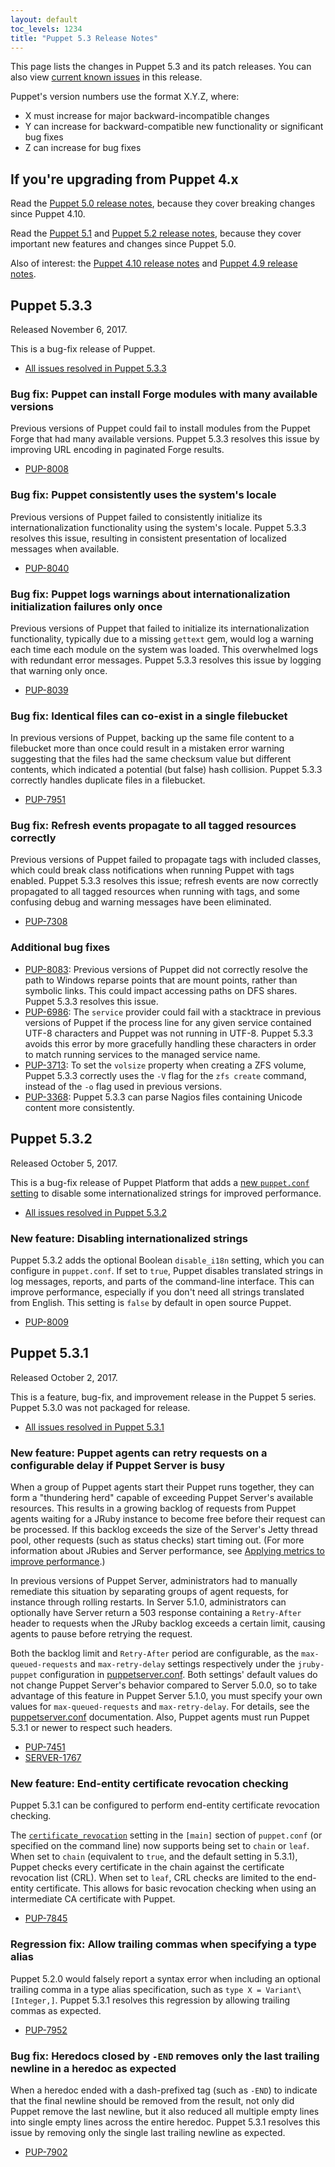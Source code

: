 ```yaml
---
layout: default
toc_levels: 1234
title: "Puppet 5.3 Release Notes"
---
```


This page lists the changes in Puppet 5.3 and its patch releases. You can also view [current known issues](known_issues.html) in this release.

Puppet's version numbers use the format X.Y.Z, where:

-   X must increase for major backward-incompatible changes
-   Y can increase for backward-compatible new functionality or significant bug fixes
-   Z can increase for bug fixes

## If you're upgrading from Puppet 4.x

Read the [Puppet 5.0 release notes](/puppet/5.0/release_notes.html), because they cover breaking changes since Puppet 4.10.

Read the [Puppet 5.1](/puppet/5.1/release_notes.html) and [Puppet 5.2 release notes](/puppet/5.2/release_notes.html), because they cover important new features and changes since Puppet 5.0.

Also of interest: the [Puppet 4.10 release notes](/puppet/4.10/release_notes.html) and [Puppet 4.9 release notes](/puppet/4.9/release_notes.html).

## Puppet 5.3.3

Released November 6, 2017.

This is a bug-fix release of Puppet.

-   [All issues resolved in Puppet 5.3.3](https://tickets.puppetlabs.com/issues/?jql=fixVersion%20%3D%20%27PUP%205.3.3%27)

### Bug fix: Puppet can install Forge modules with many available versions

Previous versions of Puppet could fail to install modules from the Puppet Forge that had many available versions. Puppet 5.3.3 resolves this issue by improving URL encoding in paginated Forge results.

-   [PUP-8008](https://tickets.puppetlabs.com/browse/PUP-8008)

### Bug fix: Puppet consistently uses the system's locale

Previous versions of Puppet failed to consistently initialize its internationalization functionality using the system's locale. Puppet 5.3.3 resolves this issue, resulting in consistent presentation of localized messages when available.

-   [PUP-8040](https://tickets.puppetlabs.com/browse/PUP-8040)

### Bug fix: Puppet logs warnings about internationalization initialization failures only once

Previous versions of Puppet that failed to initialize its internationalization functionality, typically due to a missing `gettext` gem, would log a warning each time each module on the system was loaded. This overwhelmed logs with redundant error messages. Puppet 5.3.3 resolves this issue by logging that warning only once.

-   [PUP-8039](https://tickets.puppetlabs.com/browse/PUP-8039)

### Bug fix: Identical files can co-exist in a single filebucket

In previous versions of Puppet, backing up the same file content to a filebucket more than once could result in a mistaken error warning suggesting that the files had the same checksum value but different contents, which indicated a potential (but false) hash collision. Puppet 5.3.3 correctly handles duplicate files in a filebucket.

-   [PUP-7951](https://tickets.puppetlabs.com/browse/PUP-7951)

### Bug fix: Refresh events propagate to all tagged resources correctly

Previous versions of Puppet failed to propagate tags with included classes, which could break class notifications when running Puppet with tags enabled. Puppet 5.3.3 resolves this issue; refresh events are now correctly propagated to all tagged resources when running with tags, and some confusing debug and warning messages have been eliminated.

-   [PUP-7308](https://tickets.puppetlabs.com/browse/PUP-7308)

### Additional bug fixes

-   [PUP-8083](https://tickets.puppetlabs.com/browse/PUP-8083): Previous versions of Puppet did not correctly resolve the path to Windows reparse points that are mount points, rather than symbolic links. This could impact accessing paths on DFS shares. Puppet 5.3.3 resolves this issue.
-   [PUP-6986](https://tickets.puppetlabs.com/browse/PUP-6986): The `service` provider could fail with a stacktrace in previous versions of Puppet if the process line for any given service contained UTF-8 characters and Puppet was not running in UTF-8. Puppet 5.3.3 avoids this error by more gracefully handling these characters in order to match running services to the managed service name.
-   [PUP-3713](https://tickets.puppetlabs.com/browse/PUP-3713): To set the `volsize` property when creating a ZFS volume, Puppet 5.3.3 correctly uses the `-V` flag for the `zfs create` command, instead of the `-o` flag used in previous versions.
-   [PUP-3368](https://tickets.puppetlabs.com/browse/PUP-3368): Puppet 5.3.3 can parse Nagios files containing Unicode content more consistently.

## Puppet 5.3.2

Released October 5, 2017.

This is a bug-fix release of Puppet Platform that adds a [new `puppet.conf` setting](./configuration_about_settings.html) to disable some internationalized strings for improved performance.

-   [All issues resolved in Puppet 5.3.2](https://tickets.puppetlabs.com/issues/?jql=fixVersion%20%3D%20%27PUP%205.3.2%27)

### New feature: Disabling internationalized strings

Puppet 5.3.2 adds the optional Boolean `disable_i18n` setting, which you can configure in `puppet.conf`. If set to `true`, Puppet disables translated strings in log messages, reports, and parts of the command-line interface. This can improve performance, especially if you don't need all strings translated from English. This setting is `false` by default in open source Puppet.

-   [PUP-8009](https://tickets.puppetlabs.com/browse/PUP-8009)

## Puppet 5.3.1

Released October 2, 2017.

This is a feature, bug-fix, and improvement release in the Puppet 5 series. Puppet 5.3.0 was not packaged for release.

-   [All issues resolved in Puppet 5.3.1](https://tickets.puppetlabs.com/issues/?jql=fixVersion%20%3D%20%27PUP%205.3.1%27)

### New feature: Puppet agents can retry requests on a configurable delay if Puppet Server is busy

When a group of Puppet agents start their Puppet runs together, they can form a "thundering herd" capable of exceeding Puppet Server's available resources. This results in a growing backlog of requests from Puppet agents waiting for a JRuby instance to become free before their request can be processed. If this backlog exceeds the size of the Server's Jetty thread pool, other requests (such as status checks) start timing out. (For more information about JRubies and Server performance, see [Applying metrics to improve performance]({{puppetserver}}/puppet_server_metrics_performance.html#measuring-capacity-with-jrubies).)

In previous versions of Puppet Server, administrators had to manually remediate this situation by separating groups of agent requests, for instance through rolling restarts. In Server 5.1.0, administrators can optionally have Server return a 503 response containing a `Retry-After` header to requests when the JRuby backlog exceeds a certain limit, causing agents to pause before retrying the request.

Both the backlog limit and `Retry-After` period are configurable, as the `max-queued-requests` and `max-retry-delay` settings respectively under the `jruby-puppet` configuration in [puppetserver.conf]({{puppetserver}}/config_file_puppetserver.html). Both settings' default values do not change Puppet Server's behavior compared to Server 5.0.0, so to take advantage of this feature in Puppet Server 5.1.0, you must specify your own values for `max-queued-requests` and `max-retry-delay`. For details, see the [puppetserver.conf]({{puppetserver}}/config_file_puppetserver.html) documentation. Also, Puppet agents must run Puppet 5.3.1 or newer to respect such headers.

-   [PUP-7451](https://tickets.puppetlabs.com/browse/PUP-7902)
-   [SERVER-1767](https://tickets.puppetlabs.com/browse/SERVER-1767)

### New feature: End-entity certificate revocation checking

Puppet 5.3.1 can be configured to perform end-entity certificate revocation checking.

The [`certificate_revocation`](https://docs.puppet.com/puppet/latest/configuration.html#certificaterevocation) setting in the `[main]` section of `puppet.conf` (or specified on the command line) now supports being set to `chain` or `leaf`. When set to `chain` (equivalent to `true`, and the default setting in 5.3.1), Puppet checks every certificate in the chain against the certificate revocation list (CRL). When set to `leaf`, CRL checks are limited to the end-entity certificate. This allows for basic revocation checking when using an intermediate CA certificate with Puppet.

-   [PUP-7845](https://tickets.puppetlabs.com/browse/PUP-7845)

### Regression fix: Allow trailing commas when specifying a type alias

Puppet 5.2.0 would falsely report a syntax error when including an optional trailing comma in a type alias specification, such as `type X = Variant\[Integer,]`. Puppet 5.3.1 resolves this regression by allowing trailing commas as expected.

-   [PUP-7952](https://tickets.puppetlabs.com/browse/PUP-7952)

### Bug fix: Heredocs closed by `-END` removes only the last trailing newline in a heredoc as expected

When a heredoc ended with a dash-prefixed tag (such as `-END`) to indicate that the final newline should be removed from the result, not only did Puppet remove the last newline, but it also reduced all multiple empty lines into single empty lines across the entire heredoc. Puppet 5.3.1 resolves this issue by removing only the single last trailing newline as expected.

-   [PUP-7902](https://tickets.puppetlabs.com/browse/PUP-7902)
